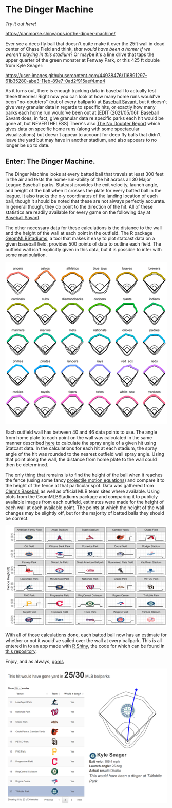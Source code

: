 # The Dinger Machine

_Try it out here!_

https://danmorse.shinyapps.io/the-dinger-machine/

Ever see a deep fly ball that doesn't quite make it over the 25ft wall in dead center of Chase Field and think, _that would have been a homer if we weren't playing in this stadium_? Or maybe it's a line drive that taps the upper quarter of the green monster at Fenway Park, or this 425 ft double from Kyle Seager:

https://user-images.githubusercontent.com/44938476/116891297-61b35280-abe3-11eb-89e7-0ad2f915aef4.mp4

As it turns out, there is enough tracking data in baseball to actually test these theories! Right now you can look at how many home runs would've been "no-doubters" (out of every ballpark) at [Baseball Savant](https://baseballsavant.mlb.com/leaderboard/home-runs), but it doesn't give very granular data in regards to specific hits, or exactly how many parks each home run would've been out at.[EDIT (2021/05/06): Baseball Savant does, in fact, give granular data re:specific parks each hit would be gone at, but NEVERTHELESS] There's also [The No Doubter Report](https://thedataface.com/2019/09/sports/no-doubter-report) which gives data on specific home runs (along with some spectacular visualizations) but doesn't appear to account for deep fly balls that didn't leave the yard but may have in another stadium, and also appears to no longer be up to date.

## Enter: The Dinger Machine.

The Dinger Machine looks at every batted ball that travels at least 300 feet in the air and tests the home-run-ability of the hit across all 30 Major League Baseball parks. Statcast provides the exit velocity, launch angle, and height of the ball when it crosses the plate for every batted ball in the league. It also tracks the x-y coordinates of the landing location of each ball, though it should be noted that these are not always perfectly accurate. In general though, they do point to the direction of the hit. All of these statistics are readily available for every game on the following day at [Baseball Savant](https://baseballsavant.mlb.com/statcast_search).

The other necessary data for these calculations is the distance to the wall and the height of the wall at each point in the outfield. The R package [GeomMLBStadiums](https://github.com/bdilday/GeomMLBStadiums), a tool that makes it easy to plot statcast data on a given baseball field, provides 500 points of data to outline each field. The outfield wall isn't explicitly given in this data, but it is possible to infer with some manipulation.

![outifeld_wall_plots](https://github.com/danmorse314/dinger-machine/blob/main/images/outfield_walls.png)

Each outfield wall has between 40 and 46 data points to use. The angle from home plate to each point on the wall was calculated in the same manner described [here](https://tht.fangraphs.com/research-notebook-new-format-for-statcast-data-export-at-baseball-savant/) to calculate the spray angle of a given hit using Statcast data. In the calculations for each hit at each stadium, the spray angle of the hit was rounded to the nearest outfield wall spray angle. Using that point along the wall, the distance from home plate to the wall could then be determined.

The only thing that remains is to find the height of the ball when it reaches the fence (using some fancy [projectile motion equations](https://www.omnicalculator.com/physics/projectile-motion#projectile-motion-equations)) and compare it to the height of the fence at that particular spot. Data was gathered from [Clem's Baseball](http://www.andrewclem.com/Baseball/Stadium_statistics.html) as well as official MLB team sites where available. Using plots from the GeomMLBStadiums package and comparing it to publicly available images from each outfield, estimates were made for the height of each wall at each available point. The points at which the height of the wall changes may be slightly off, but for the majority of batted balls they should be correct.

![fence_heights](https://github.com/danmorse314/dinger-machine/blob/main/images/fence_heights.png)

With all of those calculations done, each batted ball now has an estimate for whether or not it would've sailed over the wall at every ballpark. This is all entered in to an app made with [R Shiny](https://github.com/rstudio/shiny), the code for which can be found in [this repository](https://github.com/danmorse314/dinger-machine/).

Enjoy, and as always, [goms](https://www.youtube.com/watch?v=TIgK56cAjfY)

![seager_double](https://github.com/danmorse314/dinger-machine/blob/main/images/seager_double.png)
